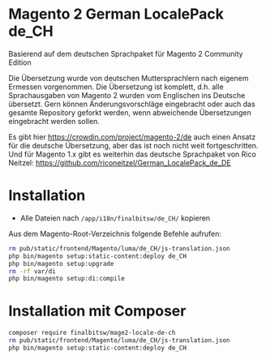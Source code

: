 # Magento 2 German LocalePack de_CH

Basierend auf dem deutschen Sprachpaket für Magento 2 Community Edition

Die Übersetzung wurde von deutschen Muttersprachlern nach eigenem Ermessen vorgenommen. Die Übersetzung ist komplett, d.h. alle Sprachausgaben von Magento 2 wurden vom Englischen ins Deutsche übersetzt. Gern können Änderungsvorschläge eingebracht oder auch das gesamte Repository geforkt werden, wenn abweichende Übersetzungen eingebracht werden sollen.

Es gibt hier https://crowdin.com/project/magento-2/de auch einen Ansatz für die deutsche Übersetzung, aber das ist noch nicht weit fortgeschritten. 
Und für Magento 1.x gibt es weiterhin das deutsche Sprachpaket von Rico Neitzel: https://github.com/riconeitzel/German_LocalePack_de_DE

# Installation
 - Alle Dateien nach `/app/i18n/finalbitsw/de_CH/` kopieren

Aus dem Magento-Root-Verzeichnis folgende Befehle aufrufen:
```bash
rm pub/static/frontend/Magento/luma/de_CH/js-translation.json
php bin/magento setup:static-content:deploy de_CH
php bin/magento setup:upgrade
rm -rf var/di
php bin/magento setup:di:compile
```

# Installation mit Composer
```bash
composer require finalbitsw/mage2-locale-de-ch
rm pub/static/frontend/Magento/luma/de_CH/js-translation.json
php bin/magento setup:static-content:deploy de_CH
```
